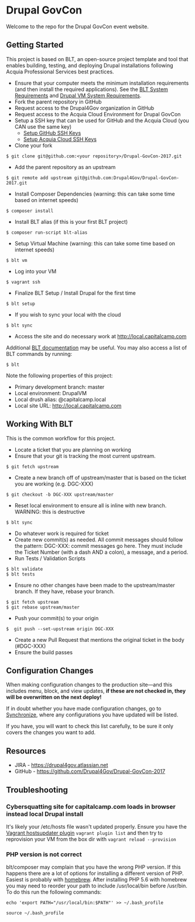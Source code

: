 # Drupal GovCon
Welcome to the repo for the Drupal GovCon event website.

## Getting Started

This project is based on BLT, an open-source project template and tool that enables building, testing, and deploying Drupal installations following Acquia Professional Services best practices.

* Ensure that your computer meets the minimum installation requirements (and then install the required applications). See the [BLT System Requirements](https://blt.readthedocs.io/en/latest/INSTALL/) and [Drupal VM System Requirements](https://blt.readthedocs.io/en/latest/local-development/#using-drupal-vm-for-blt-generated-projects).
* Fork the parent repository in GitHub
* Request access to the Drupal4Gov organization in GitHub 
* Request access to the Acquia Cloud Environment for Drupal GovCon
* Setup a SSH key that can be used for GitHub and the Acquia Cloud (you CAN use the same key)
    * [Setup GitHub SSH Keys](https://help.github.com/articles/adding-a-new-ssh-key-to-your-github-account/)
    * [Setup Acquia Cloud SSH Keys](https://docs.acquia.com/acquia-cloud/ssh/generate)
* Clone your fork
```
$ git clone git@github.com:<your repository>/Drupal-GovCon-2017.git
```
* Add the parent repository as an upstream
```
$ git remote add upstream git@github.com:Drupal4Gov/Drupal-GovCon-2017.git
```
* Install Composer Dependencies (warning: this can take some time based on internet speeds)
```
$ composer install
```
* Install BLT alias (if this is your first BLT project)
```
$ composer run-script blt-alias
```
* Setup Virtual Machine (warning: this can take some time based on internet speeds)
```
$ blt vm
```
* Log into your VM
```
$ vagrant ssh
```
* Finalize BLT Setup / Install Drupal for the first time
```
$ blt setup
``` 
* If you wish to sync your local with the cloud
```
$ blt sync
``` 
* Access the site and do necessary work at http://local.capitalcamp.com

Additional [BLT documentation](https://docs.acquia.com/blt/) may be useful. You may also access a list of BLT commands by running:
```
$ blt
``` 

Note the following properties of this project:
* Primary development branch: master
* Local environment: DrupalVM
* Local drush alias: @capitalcamp.local
* Local site URL: http://local.capitalcamp.com

## Working With BLT

This is the common workflow for this project.

* Locate a ticket that you are planning on working
* Ensure that your git is tracking the most current upstream.
```
$ git fetch upstream
```
* Create a new branch off of upstream/master that is based on the ticket you are working (e.g. DGC-XXX)
```
$ git checkout -b DGC-XXX upstream/master
```
* Reset local environment to ensure all is inline with new branch. WARNING: this is destructive
```
$ blt sync
```
* Do whatever work is required for ticket
* Create new commit(s) as needed. All commit messages should follow the pattern: DGC-XXX: commit messages go here. They must include the Ticket Number (with a dash AND a colon), a message, and a period.
* Run Tests / Validation Scripts
```
$ blt validate
$ blt tests
```
* Ensure no other changes have been made to the upstream/master branch. If they have, rebase your branch.
```
$ git fetch upstream
$ git rebase upstream/master
```
* Push your commit(s) to your origin
```
$  git push --set-upstream origin DGC-XXX
```
* Create a new Pull Request that mentions the original ticket in the body (#DGC-XXX)
* Ensure the build passes

## Configuration Changes
When making configuration changes to the production site—and this includes menu, block, and view updates, **if these are not checked in, they will be overwritten on the next deploy!**

If in doubt whether you have made configuration changes, go to [Synchronize](https://www.drupalgovcon.org/admin/config/development/configuration), where any configurations you have updated will be listed.

If you have, you will want to check this list carefully, to be sure it only covers the changes you want to add.

## Resources

* JIRA - https://drupal4gov.atlassian.net
* GitHub - https://github.com/Drupal4Gov/Drupal-GovCon-2017

## Troubleshooting

### Cybersquatting site for capitalcamp.com loads in browser instead local Drupal install
It's likely your /etc/hosts file wasn't updated properly. Ensure you have the [Vagrant hostsupdater plugin](https://github.com/cogitatio/vagrant-hostsupdater) `vagrant plugin list` and then try to reprovision your VM from the box dir with `vagrant reload --provision`

### PHP version is not correct
blt/composer may complain that you have the wrong PHP version. If this happens there are a lot of options for installing a different version of PHP. Easiest is probably with [homebrew](http://brew.sh/). After installing PHP 5.6 with homebrew you may need to reorder your path to include /usr/local/bin before /usr/bin. To do this run the following commands:

`echo 'export PATH="/usr/local/bin:$PATH"' >> ~/.bash_profile`

`source ~/.bash_profile`
